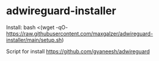 # adwireguard-installer

Install: bash <(wget -qO- https://raw.githubusercontent.com/maxgalzer/adwireguard-installer/main/setup.sh)

Script for install https://github.com/gyaneesh/adwireguard
